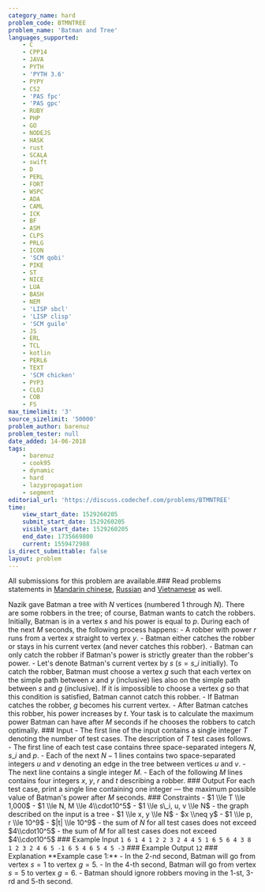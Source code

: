 ```yaml
---
category_name: hard
problem_code: BTMNTREE
problem_name: 'Batman and Tree'
languages_supported:
    - C
    - CPP14
    - JAVA
    - PYTH
    - 'PYTH 3.6'
    - PYPY
    - CS2
    - 'PAS fpc'
    - 'PAS gpc'
    - RUBY
    - PHP
    - GO
    - NODEJS
    - HASK
    - rust
    - SCALA
    - swift
    - D
    - PERL
    - FORT
    - WSPC
    - ADA
    - CAML
    - ICK
    - BF
    - ASM
    - CLPS
    - PRLG
    - ICON
    - 'SCM qobi'
    - PIKE
    - ST
    - NICE
    - LUA
    - BASH
    - NEM
    - 'LISP sbcl'
    - 'LISP clisp'
    - 'SCM guile'
    - JS
    - ERL
    - TCL
    - kotlin
    - PERL6
    - TEXT
    - 'SCM chicken'
    - PYP3
    - CLOJ
    - COB
    - FS
max_timelimit: '3'
source_sizelimit: '50000'
problem_author: barenuz
problem_tester: null
date_added: 14-06-2018
tags:
    - barenuz
    - cook95
    - dynamic
    - hard
    - lazypropagation
    - segment
editorial_url: 'https://discuss.codechef.com/problems/BTMNTREE'
time:
    view_start_date: 1529260205
    submit_start_date: 1529260205
    visible_start_date: 1529260205
    end_date: 1735669800
    current: 1559472988
is_direct_submittable: false
layout: problem
---
```

All submissions for this problem are available.### Read problems statements in [Mandarin chinese](http://www.codechef.com/download/translated/COOK95/mandarin/BTMNTREE.pdf), [Russian](http://www.codechef.com/download/translated/COOK95/russian/BTMNTREE.pdf) and [Vietnamese](http://www.codechef.com/download/translated/COOK95/vietnamese/BTMNTREE.pdf) as well.

Nazik gave Batman a tree with $N$ vertices (numbered $1$ through $N$). There are some robbers in the tree; of course, Batman wants to catch the robbers. Initially, Batman is in a vertex $s$ and his power is equal to $p$. During each of the next $M$ seconds, the following process happens: - A robber with power $r$ runs from a vertex $x$ straight to vertex $y$. - Batman either catches the robber or stays in his current vertex (and never catches this robber). - Batman can only catch the robber if Batman's power is strictly greater than the robber's power. - Let's denote Batman's current vertex by $s$ ($s=s\_i$ initially). To catch the robber, Batman must choose a vertex $g$ such that each vertex on the simple path between $x$ and $y$ (inclusive) lies also on the simple path between $s$ and $g$ (inclusive). If it is impossible to choose a vertex $g$ so that this condition is satisfied, Batman cannot catch this robber. - If Batman catches the robber, $g$ becomes his current vertex. - After Batman catches this robber, his power increases by $t$. Your task is to calculate the maximum power Batman can have after $M$ seconds if he chooses the robbers to catch optimally. ### Input - The first line of the input contains a single integer $T$ denoting the number of test cases. The description of $T$ test cases follows. - The first line of each test case contains three space-separated integers $N$, $s\_i$ and $p$. - Each of the next $N-1$ lines contains two space-separated integers $u$ and $v$ denoting an edge in the tree between vertices $u$ and $v$. - The next line contains a single integer $M$. - Each of the following $M$ lines contains four integers $x$, $y$, $r$ and $t$ describing a robber. ### Output For each test case, print a single line containing one integer — the maximum possible value of Batman's power after $M$ seconds. ### Constraints - $1 \\le T \\le 1,000$ - $1 \\le N, M \\le 4\\cdot10^5$ - $1 \\le s\_i, u, v \\le N$ - the graph described on the input is a tree - $1 \\le x, y \\le N$ - $x \\neq y$ - $1 \\le p, r \\le 10^9$ - $|t| \\le 10^9$ - the sum of $N$ for all test cases does not exceed $4\\cdot10^5$ - the sum of $M$ for all test cases does not exceed $4\\cdot10^5$ ### Example Input ``` 1 6 1 4 1 2 2 3 2 4 4 5 1 6 5 6 4 3 8 1 2 3 2 4 6 5 -1 6 5 4 6 5 4 5 -3 ``` ### Example Output ``` 12 ``` ### Explanation \*\*Example case 1:\*\* - In the 2-nd second, Batman will go from vertex $s=1$ to vertex $g=5$. - In the 4-th second, Batman will go from vertex $s=5$ to vertex $g=6$. - Batman should ignore robbers moving in the 1-st, 3-rd and 5-th second.
